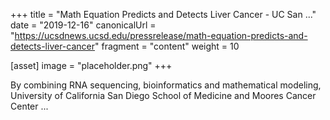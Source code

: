 +++
title = "Math Equation Predicts and Detects Liver Cancer - UC San ..."
date = "2019-12-16"
canonicalUrl = "https://ucsdnews.ucsd.edu/pressrelease/math-equation-predicts-and-detects-liver-cancer"
fragment = "content"
weight = 10

[asset]
    image = "placeholder.png"
+++

By combining RNA sequencing, bioinformatics and mathematical modeling, 
University of California San Diego School of Medicine and Moores Cancer 
Center ...
